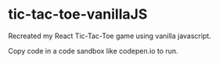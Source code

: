 # tic-tac-toe-vanillaJS

Recreated my React Tic-Tac-Toe game using vanilla javascript.

Copy code in a code sandbox like codepen.io to run.
